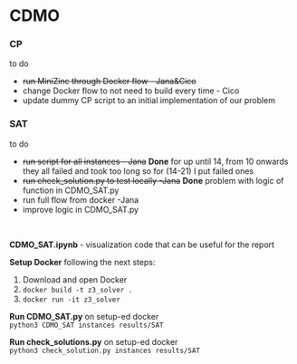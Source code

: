 # CDMO

### CP
to do 
- ~~run MiniZinc through Docker flow - Jana&Cico~~
- change Docker flow to not need to build every time - Cico
- update dummy CP script to an initial implementation of our problem

### SAT

to do
- ~~run script for all instances - Jana~~
**Done** for up until 14, from 10 onwards they all failed and took too long so for (14-21) I put failed ones
- ~~run check_solution.py to test locally -Jana~~ 
**Done** problem with logic of function in CDMO_SAT.py
- run full flow from docker -Jana
- improve logic in CDMO_SAT.py
<br>

**CDMO_SAT.ipynb** - visualization code that can be useful for the report 
 
**Setup Docker** following the next steps: <br/> 
1. Download and open Docker
2. `docker build -t z3_solver .`
3. `docker run -it z3_solver`

**Run CDMO_SAT.py** on setup-ed docker <br/>
`python3 CDMO_SAT instances results/SAT`

**Run check_solutions.py** on setup-ed docker <br/>
`python3 check_solution.py instances results/SAT`

